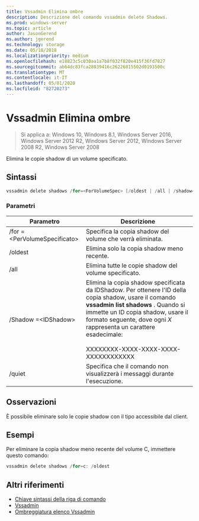 ```yaml
---
title: Vssadmin Elimina ombre
description: Descrizione del comando vssadmin delete Shadows.
ms.prod: windows-server
ms.topic: article
author: JasonGerend
ms.author: jgerend
ms.technology: storage
ms.date: 05/18/2018
ms.localizationpriority: medium
ms.openlocfilehash: e18823c5c030aa1a7b8f032f820e415f36fd7827
ms.sourcegitcommit: ab64dc83fca28039416c26226815502d0193500c
ms.translationtype: MT
ms.contentlocale: it-IT
ms.lasthandoff: 05/01/2020
ms.locfileid: "82720273"
---
```

# <a name="vssadmin-delete-shadows"></a>Vssadmin Elimina ombre

> Si applica a: Windows 10, Windows 8.1, Windows Server 2016, Windows Server 2012 R2, Windows Server 2012, Windows Server 2008 R2, Windows Server 2008

Elimina le copie shadow di un volume specificato.

## <a name="syntax"></a>Sintassi

```PowerShell
vssadmin delete shadows /for=<ForVolumeSpec> [/oldest | /all | /shadow=<ShadowID>] [/quiet]
```

### <a name="parameters"></a>Parametri

|Parametro|Descrizione|
|---|---|
|/for =\<PerVolumeSpecificato>|Specifica la copia shadow del volume che verrà eliminata.|
|/oldest|Elimina solo la copia shadow meno recente.|
|/all|Elimina tutte le copie shadow del volume specificato.|
|/Shadow =\<IDShadow>|Elimina la copia shadow specificata da IDShadow. Per ottenere l'ID della copia shadow, usare il comando **vssadmin list shadows** . Quando si immette un ID copia shadow, usare il formato seguente, dove ogni *X* rappresenta un carattere esadecimale:<br><br>XXXXXXXX-XXXX-XXXX-XXXX-XXXXXXXXXXXX|
|/quiet|Specifica che il comando non visualizzerà i messaggi durante l'esecuzione.|

## <a name="remarks"></a>Osservazioni

È possibile eliminare solo le copie shadow con il tipo accessibile dal client.

## <a name="examples"></a>Esempi

Per eliminare la copia shadow meno recente del volume C, immettere questo comando:

```PowerShell
vssadmin delete shadows /for=c: /oldest
```

## <a name="additional-references"></a>Altri riferimenti

* [Chiave sintassi della riga di comando](https://docs.microsoft.com/previous-versions/windows/it-pro/windows-server-2012-r2-and-2012/cc771080(v%3dws.11))
* [Vssadmin](vssadmin.md)
* [Ombreggiatura elenco Vssadmin](vssadmin-list-shadows.md)